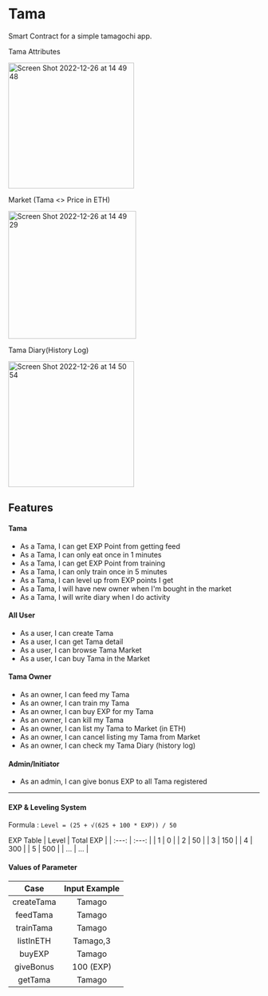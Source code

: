 
# Tama
Smart Contract for a simple tamagochi app.

Tama Attributes

<img width="252" alt="Screen Shot 2022-12-26 at 14 49 48" src="https://user-images.githubusercontent.com/42406957/209520642-b87aae1d-a0c5-4dc2-8ec0-3f3e28f5b09a.png">

Market (Tama <> Price in ETH)

<img width="256" alt="Screen Shot 2022-12-26 at 14 49 29" src="https://user-images.githubusercontent.com/42406957/209520653-1bda200c-1a89-4d47-9b0b-e928c387bba4.png">

Tama Diary(History Log)

<img width="252" alt="Screen Shot 2022-12-26 at 14 50 54" src="https://user-images.githubusercontent.com/42406957/209520786-fd27c610-b3a8-4de5-a80f-375a7c6dbc38.png">


## Features
#### Tama
- As a Tama, I can get EXP Point from getting feed
- As a Tama, I can only eat once in 1 minutes
- As a Tama, I can get EXP Point from training
- As a Tama, I can only train once in 5 minutes
- As a Tama, I can level up from EXP points I get
- As a Tama, I will have new owner when I'm bought in the market
- As a Tama, I will write diary when I do activity

#### All User
- As a user, I can create Tama
- As a user, I can get Tama detail
- As a user, I can browse Tama Market
- As a user, I can buy Tama in the Market

#### Tama Owner
- As an owner, I can feed my Tama
- As an owner, I can train my Tama
- As an owner, I can buy EXP for my Tama
- As an owner, I can kill my Tama
- As an owner, I can list my Tama to Market (in ETH)
- As an owner, I can cancel listing my Tama from Market
- As an owner, I can check my Tama Diary (history log)

#### Admin/Initiator
- As an admin, I can give bonus EXP to all Tama registered

---

#### EXP & Leveling System

Formula : `Level = (25 + √(625 + 100 * EXP)) / 50`

EXP Table
| Level | Total EXP    |
| :---:   | :---: |
| 1 | 0   |
| 2 | 50   |
| 3 | 150   |
| 4 | 300   |
| 5 | 500   |
| ... | ...   |

#### Values of Parameter
| Case | Input Example    |
| :---:   | :---: |
| createTama | Tamago   |
| feedTama | Tamago   |
| trainTama | Tamago   |
| listInETH | Tamago,3   |
| buyEXP | Tamago   |
| giveBonus | 100 (EXP)   |
| getTama | Tamago   |
